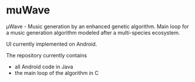 # muWave
μWave - Music generation by an enhanced genetic algorithm.
Main loop for a music generation algorithm modeled after a multi-species ecosystem.

UI currently implemented on Android.

The repository currently contains
- all Android code in Java
- the main loop of the algorithm in C
